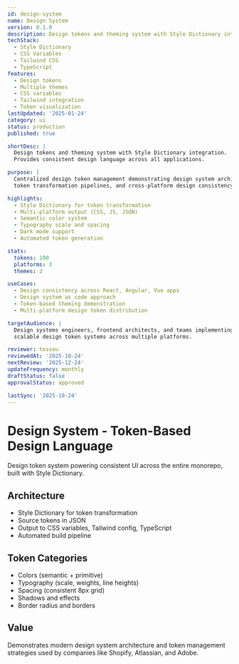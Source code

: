 ```yaml
---
id: design-system
name: Design System
version: 0.1.0
description: Design tokens and theming system with Style Dictionary integration
techStack:
  - Style Dictionary
  - CSS Variables
  - Tailwind CSS
  - TypeScript
features:
  - Design tokens
  - Multiple themes
  - CSS variables
  - Tailwind integration
  - Token visualization
lastUpdated: '2025-01-24'
category: ui
status: production
published: true

shortDesc: |
  Design tokens and theming system with Style Dictionary integration.
  Provides consistent design language across all applications.

purpose: |
  Centralized design token management demonstrating design system architecture,
  token transformation pipelines, and cross-platform design consistency.

highlights:
  - Style Dictionary for token transformation
  - Multi-platform output (CSS, JS, JSON)
  - Semantic color system
  - Typography scale and spacing
  - Dark mode support
  - Automated token generation

stats:
  tokens: 100
  platforms: 3
  themes: 2

useCases:
  - Design consistency across React, Angular, Vue apps
  - Design system as code approach
  - Token-based theming demonstration
  - Multi-platform design token distribution

targetAudience: |
  Design systems engineers, frontend architects, and teams implementing
  scalable design token systems across multiple platforms.

reviewer: tessou
reviewedAt: '2025-10-24'
nextReview: '2025-12-24'
updateFrequency: monthly
draftStatus: false
approvalStatus: approved

lastSync: '2025-10-24'
---
```


# Design System - Token-Based Design Language

Design token system powering consistent UI across the entire monorepo, built with Style Dictionary.

## Architecture

- Style Dictionary for token transformation
- Source tokens in JSON
- Output to CSS variables, Tailwind config, TypeScript
- Automated build pipeline

## Token Categories

- Colors (semantic + primitive)
- Typography (scale, weights, line heights)
- Spacing (consistent 8px grid)
- Shadows and effects
- Border radius and borders

## Value

Demonstrates modern design system architecture and token management strategies used by companies like Shopify, Atlassian, and Adobe.

